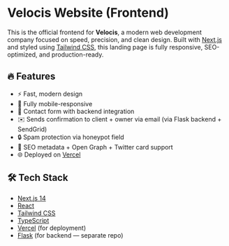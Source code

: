 # Velocis Website (Frontend)

This is the official frontend for **Velocis**, a modern web development company focused on speed, precision, and clean design. Built with [Next.js](https://nextjs.org/) and styled using [Tailwind CSS](https://tailwindcss.com/), this landing page is fully responsive, SEO-optimized, and production-ready.

## 🔥 Features

- ⚡ Fast, modern design
- 📱 Fully mobile-responsive
- 💌 Contact form with backend integration
- ✉️ Sends confirmation to client + owner via email (via Flask backend + SendGrid)
- 🔒 Spam protection via honeypot field
- 🧠 SEO metadata + Open Graph + Twitter card support
- 🌐 Deployed on [Vercel](https://vercel.com/)

## 🛠 Tech Stack

- [Next.js 14](https://nextjs.org/)
- [React](https://reactjs.org/)
- [Tailwind CSS](https://tailwindcss.com/)
- [TypeScript](https://www.typescriptlang.org/)
- [Vercel](https://vercel.com/) (for deployment)
- [Flask](https://flask.palletsprojects.com/) (for backend — separate repo)
